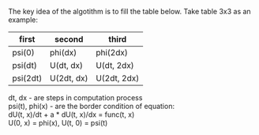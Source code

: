 The key idea of the algotithm is to fill the table below.
Take table 3x3 as an example:

|first   | second   | third     |
|--------|----------|-----------|
|psi(0)  |phi(dx)   |phi(2dx)   |
|psi(dt) |U(dt, dx) |U(dt, 2dx) |
|psi(2dt)|U(2dt, dx)|U(2dt, 2dx)|

dt, dx - are steps in computation process \
psi(t), phi(x) - are the border condition of equation: \
dU(t, x)/dt + a * dU(t, x)/dx = func(t, x) \
U(0, x) = phi(x), U(t, 0) = psi(t)
